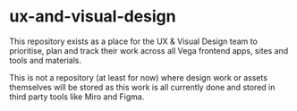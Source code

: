 # ux-and-visual-design

This repository exists as a place for the UX & Visual Design team to prioritise, plan and track their work across all Vega frontend apps, sites and tools and materials.

This is not a repository (at least for now) where design work or assets themselves will be stored as this work is all currently done and stored in third party tools like Miro and Figma.
